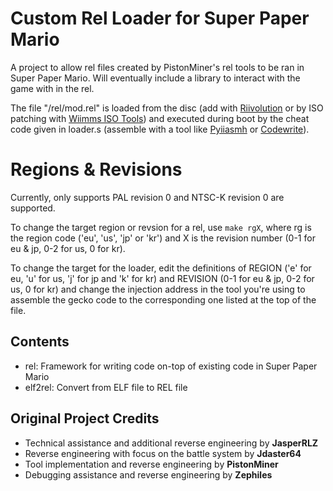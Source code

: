 # Custom Rel Loader for Super Paper Mario

A project to allow rel files created by PistonMiner's rel tools to be ran in Super Paper Mario. Will eventually include a library to interact with the game with in the rel.

The file "/rel/mod.rel" is loaded from the disc (add with [Riivolution](http://rvlution.net/wiki/Riivolution/) or by ISO patching with [Wiimms ISO Tools](https://wit.wiimm.de/)) and executed during boot by the cheat code given in loader.s (assemble with a tool like [Pyiiasmh](https://github.com/JoshuaMKW/pyiiasmh) or [Codewrite](https://github.com/TheGag96/CodeWrite)).

# Regions & Revisions

Currently, only supports PAL revision 0 and NTSC-K revision 0 are supported.

To change the target region or revsion for a rel, use `make rgX`, where rg is the region code ('eu', 'us', 'jp' or 'kr') and X is the revision number (0-1 for eu & jp, 0-2 for us, 0 for kr).

To change the target for the loader, edit the definitions of REGION ('e' for eu, 'u' for us, 'j' for jp and 'k' for kr) and REVISION (0-1 for eu & jp, 0-2 for us, 0 for kr) and change the injection address in the tool you're using to assemble the gecko code to the corresponding one listed at the top of the file.

## Contents
  * rel: Framework for writing code on-top of existing code in Super Paper Mario
  * elf2rel: Convert from ELF file to REL file

## Original Project Credits
 * Technical assistance and additional reverse engineering by **JasperRLZ**
 * Reverse engineering with focus on the battle system by **Jdaster64**
 * Tool implementation and reverse engineering by **PistonMiner**
 * Debugging assistance and reverse engineering by **Zephiles**
